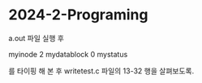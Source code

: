 # 2024-2-Programing

a.out 파일 실행 후

myinode 2
mydatablock 0
mystatus

를 타이핑 해 본 후
writetest.c 파일의 13-32 행을 살펴보도록.
